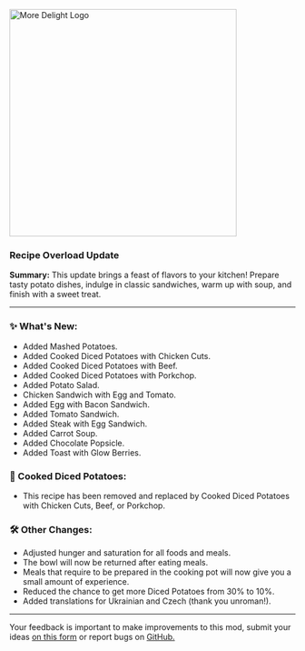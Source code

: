 <p align="left"><img src="https://cdn.modrinth.com/data/znHQQtuU/images/69377ff53f97891530ffc2e042c5c8f41693e1db.png" alt="More Delight Logo" width="400">

<h3>Recipe Overload Update</h3>
<p><b>Summary:</b> This update brings a feast of flavors to your kitchen! Prepare tasty potato dishes, indulge in classic sandwiches, warm up with soup, and finish with a sweet treat.</p>
<hr/>

<h3>✨ What's New:</h2>
<ul>
  <li>Added Mashed Potatoes.</li>
  <li>Added Cooked Diced Potatoes with Chicken Cuts.</li>
  <li>Added Cooked Diced Potatoes with Beef.</li>
  <li>Added Cooked Diced Potatoes with Porkchop.</li>
  <li>Added Potato Salad.</li>
  <li>Chicken Sandwich with Egg and Tomato.</li>
  <li>Added Egg with Bacon Sandwich.</li>
  <li>Added Tomato Sandwich.</li>
  <li>Added Steak with Egg Sandwich.</li>
  <li>Added Carrot Soup.</li>
  <li>Added Chocolate Popsicle.</li>
  <li>Added Toast with Glow Berries.</li>
</ul>

<h3>🥔 Cooked Diced Potatoes:</h3>
<ul>
  <li>This recipe has been removed and replaced by Cooked Diced Potatoes with Chicken Cuts, Beef, or Porkchop.</li>
</ul>

<h3>🛠️ Other Changes:</h3>
<ul>
  <li>Adjusted hunger and saturation for all foods and meals.</li>
  <li>The bowl will now be returned after eating meals.</li>
  <li>Meals that require to be prepared in the cooking pot will now give you a small amount of experience.</li>
  <li>Reduced the chance to get more Diced Potatoes from 30% to 10%.</li>
  <li>Added translations for Ukrainian and Czech (thank you unroman!).</li>
</ul>
<hr/>

<p>Your feedback is important to make improvements to this mod, submit your ideas <a href="https://forms.gle/jFshSk3QeH6pqM9E6">on this form</a> or report bugs on <a href="https://github.com/axperty/moredelight-fabric/issues">GitHub.</a></p>
